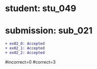 # student: stu_049
# submission: sub_021

```diff
+ ex02_0: Accepted
+ ex02_1: Accepted
+ ex02_2: Accepted
```
#incorrect=0
#correct=3

